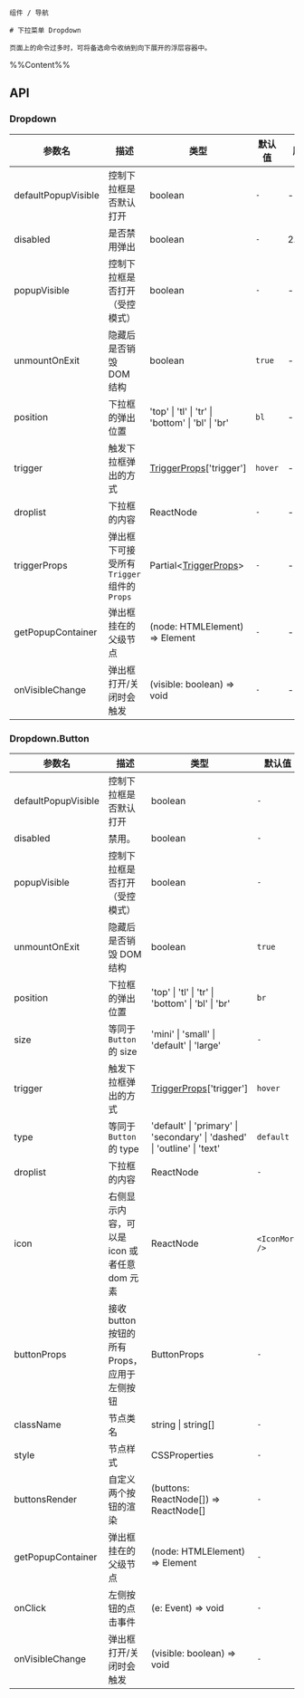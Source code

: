 `````
组件 / 导航

# 下拉菜单 Dropdown

页面上的命令过多时，可将备选命令收纳到向下展开的浮层容器中。
`````

%%Content%%

## API

### Dropdown

|参数名|描述|类型|默认值|版本|
|---|---|---|---|---|
|defaultPopupVisible|控制下拉框是否默认打开|boolean |`-`|-|
|disabled|是否禁用弹出|boolean |`-`|2.16.0|
|popupVisible|控制下拉框是否打开（受控模式）|boolean |`-`|-|
|unmountOnExit|隐藏后是否销毁 DOM 结构|boolean |`true`|-|
|position|下拉框的弹出位置|'top' \| 'tl' \| 'tr' \| 'bottom' \| 'bl' \| 'br' |`bl`|-|
|trigger|触发下拉框弹出的方式|[TriggerProps](trigger#trigger)['trigger'] |`hover`|-|
|droplist|下拉框的内容|ReactNode |`-`|-|
|triggerProps|弹出框下可接受所有 `Trigger` 组件的 `Props`|Partial&lt;[TriggerProps](trigger#trigger)&gt; |`-`|-|
|getPopupContainer|弹出框挂在的父级节点|(node: HTMLElement) => Element |`-`|-|
|onVisibleChange|弹出框打开/关闭时会触发|(visible: boolean) => void |`-`|-|

### Dropdown.Button

|参数名|描述|类型|默认值|版本|
|---|---|---|---|---|
|defaultPopupVisible|控制下拉框是否默认打开|boolean |`-`|2.51.0|
|disabled|禁用。|boolean |`-`|2.6.0|
|popupVisible|控制下拉框是否打开（受控模式）|boolean |`-`|2.51.0|
|unmountOnExit|隐藏后是否销毁 DOM 结构|boolean |`true`|-|
|position|下拉框的弹出位置|'top' \| 'tl' \| 'tr' \| 'bottom' \| 'bl' \| 'br' |`br`|-|
|size|等同于 `Button` 的 size|'mini' \| 'small' \| 'default' \| 'large' |`-`|-|
|trigger|触发下拉框弹出的方式|[TriggerProps](trigger#trigger)['trigger'] |`hover`|-|
|type|等同于 `Button` 的 type|'default' \| 'primary' \| 'secondary' \| 'dashed' \| 'outline' \| 'text' |`default`|-|
|droplist|下拉框的内容|ReactNode |`-`|-|
|icon|右侧显示内容，可以是 icon 或者任意 dom 元素|ReactNode |`<IconMore />`|-|
|buttonProps|接收 button 按钮的所有 Props，应用于左侧按钮|ButtonProps |`-`|-|
|className|节点类名|string \| string[] |`-`|-|
|style|节点样式|CSSProperties |`-`|-|
|buttonsRender|自定义两个按钮的渲染|(buttons: ReactNode[]) => ReactNode[] |`-`|-|
|getPopupContainer|弹出框挂在的父级节点|(node: HTMLElement) => Element |`-`|2.51.0|
|onClick|左侧按钮的点击事件|(e: Event) => void |`-`|-|
|onVisibleChange|弹出框打开/关闭时会触发|(visible: boolean) => void |`-`|-|
